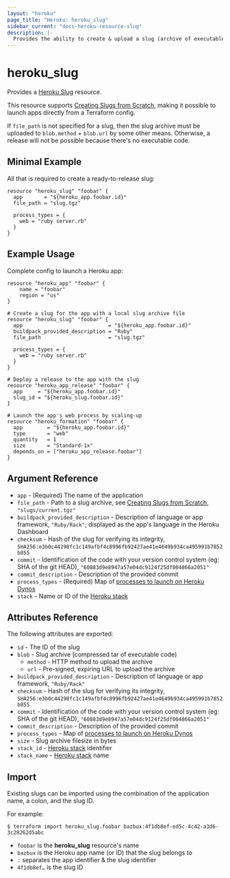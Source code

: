 ```yaml
---
layout: "heroku"
page_title: "Heroku: heroku_slug"
sidebar_current: "docs-heroku-resource-slug"
description: |-
  Provides the ability to create & upload a slug (archive of executable code) to an app, making it possible to launch apps directly from a Terraform config
---
```


# heroku\_slug

Provides a [Heroku Slug](https://devcenter.heroku.com/articles/platform-api-reference#slug)
resource.

This resource supports [Creating Slugs from Scratch](https://devcenter.heroku.com/articles/platform-api-deploying-slugs), making it possible to launch apps directly from a Terraform config.

If `file_path` is not specified for a slug, then the slug archive must be uploaded to `blob.method` + `blob.url` by some other means. Otherwise, a release will not be possible because there's no executable code.

## Minimal Example

All that is required to create a ready-to-release slug:

```hcl
resource "heroku_slug" "foobar" {
  app       = "${heroku_app.foobar.id}"
  file_path = "slug.tgz"

  process_types = {
    web = "ruby server.rb"
  }
}
```

## Example Usage

Complete config to launch a Heroku app:

```hcl
resource "heroku_app" "foobar" {
    name = "foobar"
    region = "us"
}

# Create a slug for the app with a local slug archive file
resource "heroku_slug" "foobar" {
  app                            = "${heroku_app.foobar.id}"
  buildpack_provided_description = "Ruby"
  file_path                      = "slug.tgz"

  process_types = {
    web = "ruby server.rb"
  }
}

# Deploy a release to the app with the slug
resource "heroku_app_release" "foobar" {
  app     = "${heroku_app.foobar.id}"
  slug_id = "${heroku_slug.foobar.id}"
}

# Launch the app's web process by scaling-up
resource "heroku_formation" "foobar" {
  app        = "${heroku_app.foobar.id}"
  type       = "web"
  quantity   = 1
  size       = "Standard-1x"
  depends_on = ["heroku_app_release.foobar"]
}
```

## Argument Reference
* `app` - (Required) The name of the application
* `file_path` - Path to a slug archive, see [Creating Slugs from Scratch](https://devcenter.heroku.com/articles/platform-api-deploying-slugs), `"slugs/current.tgz"`
* `buildpack_provided_description` - Description of language or app framework, `"Ruby/Rack"`; displayed as the app's language in the Heroku Dashboard
* `checksum` - Hash of the slug for verifying its integrity, `SHA256:e3b0c44298fc1c149afbf4c8996fb92427ae41e4649b934ca495991b7852b855`
* `commit` - Identification of the code with your version control system (eg: SHA of the git HEAD), `"60883d9e8947a57e04dc9124f25df004866a2051"`
* `commit_description` - Description of the provided commit
* `process_types` - (Required) Map of [processes to launch on Heroku Dynos](https://devcenter.heroku.com/articles/process-model)
* `stack` - Name or ID of the [Heroku stack](https://devcenter.heroku.com/articles/stack)

## Attributes Reference
The following attributes are exported:
* `id` - The ID of the slug
* `blob` - Slug archive (compressed tar of executable code)
  * `method` - HTTP method to upload the archive
  * `url` - Pre-signed, expiring URL to upload the archive
* `buildpack_provided_description` - Description of language or app framework, `"Ruby/Rack"`
* `checksum` - Hash of the slug for verifying its integrity, `SHA256:e3b0c44298fc1c149afbf4c8996fb92427ae41e4649b934ca495991b7852b855`
* `commit` - Identification of the code with your version control system (eg: SHA of the git HEAD), `"60883d9e8947a57e04dc9124f25df004866a2051"`
* `commit_description` - Description of the provided commit
* `process_types` - Map of [processes to launch on Heroku Dynos](https://devcenter.heroku.com/articles/process-model)
* `size` - Slug archive filesize in bytes
* `stack_id` - [Heroku stack](https://devcenter.heroku.com/articles/stack) identifier
* `stack_name` - [Heroku stack](https://devcenter.heroku.com/articles/stack) name

## Import
Existing slugs can be imported using the combination of the application name, a colon, and the slug ID.

For example:
```
$ terraform import heroku_slug.foobar bazbux:4f1db8ef-ed5c-4c42-a3d6-3c28262d5abc
```

* `foobar` is the **heroku_slug** resource's name
* `bazbux` is the Heroku app name (or ID) that the slug belongs to
* `:` separates the app identifier & the slug identifier
* `4f1db8ef…` is the slug ID

